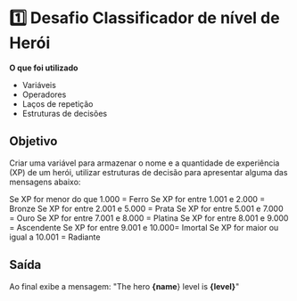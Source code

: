 # 1️⃣ Desafio Classificador de nível de Herói

**O que foi utilizado**

- Variáveis
- Operadores
- Laços de repetição
- Estruturas de decisões

## Objetivo

Criar uma variável para armazenar o nome e a quantidade de experiência (XP) de um herói, utilizar estruturas de decisão para apresentar alguma das mensagens abaixo:

Se XP for menor do que 1.000 = Ferro
Se XP for entre 1.001 e 2.000 = Bronze
Se XP for entre 2.001 e 5.000 = Prata
Se XP for entre 5.001 e 7.000 = Ouro
Se XP for entre 7.001 e 8.000 = Platina
Se XP for entre 8.001 e 9.000 = Ascendente
Se XP for entre 9.001 e 10.000= Imortal
Se XP for maior ou igual a 10.001 = Radiante

## Saída

Ao final exibe a mensagem:
"The hero **{name**} level is **{level}**"
